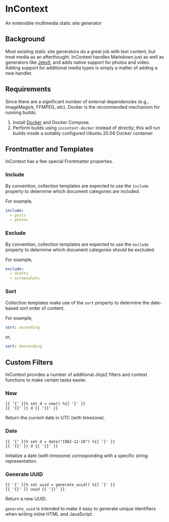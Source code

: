 # InContext

An extensible multimedia static site generator

## Background

Most existing static site generators do a great job with text content, but treat media as an afterthought. InContext handles Markdown just as well as generators like [Jekyll](https://jekyll.rb), and adds native support for photos and video. Adding support for additional media types is simply a matter of adding a new handler.

## Requirements

Since there are a significant number of external dependencies (e.g., ImageMagick, FFMPEG, etc), Docker is the recommended mechanism for running builds.

1. Install [Docker](https://docs.docker.com/engine/install/ubuntu/) and Docker Compose.
2. Perform builds using `incontext-docker` instead of directly; this will run builds inside a suitably configured Ubuntu 20.04 Docker container.

## Frontmatter and Templates

InContext has a few special Frontmatter properties.

### Include

By convention, collection templates are expected to use the `include` property to determine which document categories are included.

For example,

```yaml
include:
  - posts
  - photos
```

### Exclude

By convention, collection templates are expected to use the `exclude` property to determine which document categories should be excluded.

For example,

```yaml
exclude:
  - drafts
  - screenshots
```

### Sort

Collection templates make use of the `sort` property to determine the date-based sort order of content.

For example,

```yaml
sort: ascending
```

or,

```yaml
sort: descending
```

## Custom Filters

InContext provides a number of additional Jinja2 filters and context functions to make certain tasks easier.

### Now

```
{{ '{' }}% set d = now() %{{ '}' }}
{{ '{{' }} d {{ '}}' }}
```

Return the current date in UTC (with timezone).

### Date

```
{{ '{' }}% set d = date("1982-12-28") %{{ '}' }}
{{ '{{' }} d {{ '}}' }}
```

Initialize a date (with timezone) corresponding with a specific string representation.

### Generate UUID

```
{{ '{' }}% set uuid = generate_uuid() %{{ '}' }}
{{ '{{' }} uuid {{ '}}' }}
```

Return a new UUID.

`generate_uuid` is intended to make it easy to generate unique identifiers when writing inline HTML and JavaScript.


